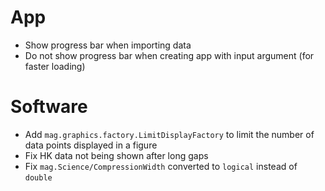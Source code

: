 # App

- Show progress bar when importing data
- Do not show progress bar when creating app with input argument (for faster loading)

# Software

- Add `mag.graphics.factory.LimitDisplayFactory` to limit the number of data points displayed in a figure
- Fix HK data not being shown after long gaps
- Fix `mag.Science/CompressionWidth` converted to `logical` instead of `double`
